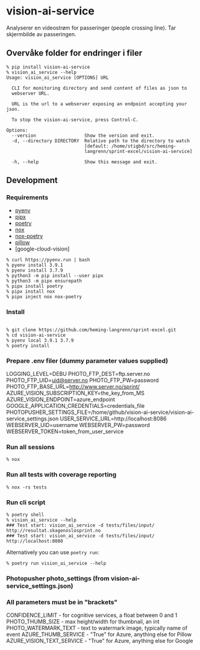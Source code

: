 # vision-ai-service

Analyserer en videostrøm for passeringer (people crossing line). Tar skjermbilde av passeringen. 

## Overvåke folder for endringer i filer

```
% pip install vision-ai-service
% vision_ai_service --help                                 
Usage: vision_ai_service [OPTIONS] URL

  CLI for monitoring directory and send content of files as json to
  webserver URL.

  URL is the url to a webserver exposing an endpoint accepting your json.

  To stop the vision-ai-service, press Control-C.

Options:
  --version                  Show the version and exit.
  -d, --directory DIRECTORY  Relative path to the directory to watch
                             [default: /home/stigbd/src/heming-
                             langrenn/sprint-excel/vision-ai-service]

  -h, --help                 Show this message and exit.

```

## Development
### Requirements
- [pyenv](https://github.com/pyenv/pyenv-installer)
- [pipx](https://github.com/pipxproject/pipx)
- [poetry](https://python-poetry.org/)
- [nox](https://nox.thea.codes/en/stable/)
- [nox-poetry](https://github.com/cjolowicz/nox-poetry)
- [pillow](https://pypi.org/project/Pillow/)
- [google-cloud-vision]

```
% curl https://pyenv.run | bash
% pyenv install 3.9.1
% pyenv install 3.7.9
% python3 -m pip install --user pipx
% python3 -m pipx ensurepath
% pipx install poetry
% pipx install nox
% pipx inject nox nox-poetry
```

### Install
```

% git clone https://github.com/heming-langrenn/sprint-excel.git
% cd vision-ai-service
% pyenv local 3.9.1 3.7.9
% poetry install
```

### Prepare .env filer (dummy parameter values supplied)
LOGGING_LEVEL=DEBU
PHOTO_FTP_DEST=ftp.server.no
PHOTO_FTP_UID=uid@server.no
PHOTO_FTP_PW=password
PHOTO_FTP_BASE_URL=http://www.server.no/sprint/
AZURE_VISION_SUBSCRIPTION_KEY=the_key_from_MS
AZURE_VISION_ENDPOINT=azure_endpoint
GOOGLE_APPLICATION_CREDENTIALS=credentials_file
PHOTOPUSHER_SETTINGS_FILE=/home/github/vision-ai-service/vision-ai-service_settings.json
USER_SERVICE_URL=http://localhost:8086
WEBSERVER_UID=username
WEBSERVER_PW=password
WEBSERVER_TOKEN=token_from_user_service

### Run all sessions
```
% nox
```
### Run all tests with coverage reporting
```
% nox -rs tests
```
### Run cli script
```
% poetry shell
% vision_ai_service --help
### Test start: vision_ai_service -d tests/files/input/ http://resultat.skagenoslosprint.no
### Test start: vision_ai_service -d tests/files/input/ http://localhost:8080

```
Alternatively you can use `poetry run`:
```
% poetry run vision_ai_service --help
```

### Photopusher photo_settings (from vision-ai-service_settings.json)
### All parameters must be in "brackets"
CONFIDENCE_LIMIT - for cognitive services, a float between 0 and 1
PHOTO_THUMB_SIZE - max height/width for thumbnail, an int
PHOTO_WATERMARK_TEXT - text to watermark image, typically name of event
AZURE_THUMB_SERVICE - "True" for Azure, anything else for Pillow
AZURE_VISION_TEXT_SERVICE - "True" for Azure, anything else for Google

